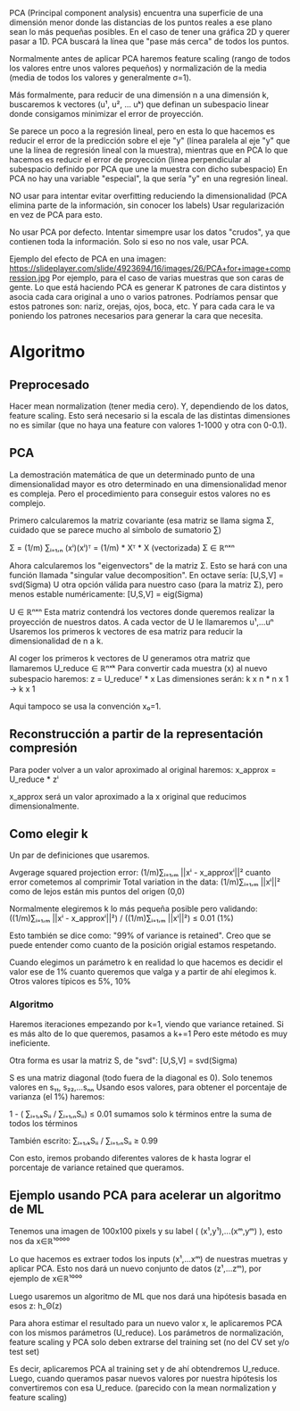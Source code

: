PCA (Principal component analysis) encuentra una superficie de una dimensión menor donde las distancias de los puntos reales a ese plano sean lo más pequeñas posibles.
En el caso de tener una gráfica 2D y querer pasar a 1D. PCA buscará la línea que "pase más cerca" de todos los puntos.

Normalmente antes de aplicar PCA haremos feature scaling (rango de todos los valores entre unos valores pequeños) y normalización de la media (media de todos los valores y generalmente σ=1).

Más formalmente, para reducir de una dimensión n a una dimensión k, buscaremos k vectores (u¹, u², ... uᵏ) que definan un subespacio linear donde consigamos minimizar el error de proyección.

Se parece un poco a la regresión lineal, pero en esta lo que hacemos es reducir el error de la predicción sobre el eje "y" (línea paralela al eje "y" que une la línea de regresión lineal con la muestra), mientras que en PCA lo que hacemos es reducir el error de proyección (linea perpendicular al subespacio definido por PCA que une la muestra con dicho subespacio)
En PCA no hay una variable "especial", la que sería "y" en una regresión lineal.

NO usar para intentar evitar overfitting reduciendo la dimensionalidad (PCA elimina parte de la información, sin conocer los labels)
Usar regularización en vez de PCA para esto.

No usar PCA por defecto. Intentar simempre usar los datos "crudos", ya que contienen toda la información. Solo si eso no nos vale, usar PCA.

Ejemplo del efecto de PCA en una imagen: https://slideplayer.com/slide/4923694/16/images/26/PCA+for+image+compression.jpg
Por ejemplo, para el caso de varias muestras que son caras de gente.
Lo que está haciendo PCA es generar K patrones de cara distintos y asocia cada cara original a uno o varios patrones.
Podríamos pensar que estos patrones son: nariz, orejas, ojos, boca, etc. Y para cada cara le va poniendo los patrones necesarios para generar la cara que necesita.



# Algoritmo

## Preprocesado
Hacer mean normalization (tener media cero).
Y, dependiendo de los datos, feature scaling. Esto será necesario si la escala de las distintas dimensiones no es similar (que no haya una feature con valores 1-1000 y otra con 0-0.1).

## PCA
La demostración matemática de que un determinado punto de una dimensionalidad mayor es otro determinado en una dimensionalidad menor es compleja.
Pero el procedimiento para conseguir estos valores no es complejo.

Primero calcularemos la matriz covariante (esa matriz se llama sigma Σ, cuidado que se parece mucho al símbolo de sumatorio ∑)

Σ = (1/m) ∑ᵢ₌₁,ₙ (xⁱ)(xⁱ)ᵀ = (1/m) * Xᵀ * X   (vectorizada)
Σ ∈ ℝⁿˣⁿ

Ahora calcularemos los "eigenvectors" de la matriz Σ. Esto se hará con una función llamada "singular value decomposition".
En octave sería:
[U,S,V] = svd(Sigma)
U otra opción válida para nuestro caso (para la matriz Σ), pero menos estable numéricamente:
[U,S,V] = eig(Sigma)

U ∈ ℝⁿˣⁿ
Esta matriz contendrá los vectores donde queremos realizar la proyección de nuestros datos.
A cada vector de U le llamaremos u¹,...uⁿ
Usaremos los primeros k vectores de esa matriz para reducir la dimensionalidad de n a k.

Al coger los primeros k vectores de U generamos otra matriz que llamaremos U_reduce ∈ ℝⁿˣᵏ
Para convertir cada muestra (x) al nuevo subespacio haremos:
z = U_reduceᵀ * x
Las dimensiones serán: k x n * n x 1 -> k x 1

Aqui tampoco se usa la convención x₀=1.



## Reconstrucción a partir de la representación compresión
Para poder volver a un valor aproximado al original haremos:
x_approx = U_reduce * zⁱ

x_approx será un valor aproximado a la x original que reducimos dimensionalmente.



## Como elegir k
Un par de definiciones que usaremos.

Avgerage squared projection error: (1/m)∑ᵢ₌₁,ₘ ||xⁱ - x_approxⁱ||²
  cuanto error cometemos al comprimir
Total variation in the data: (1/m)∑ᵢ₌₁,ₘ ||xⁱ||²
  como de lejos están mis puntos del origen (0,0)

Normalmente elegiremos k lo más pequeña posible pero validando:
((1/m)∑ᵢ₌₁,ₘ ||xⁱ - x_approxⁱ||²) / ((1/m)∑ᵢ₌₁,ₘ ||xⁱ||²) ≤ 0.01  (1%)

Esto también se dice como: "99% of variance is retained".
Creo que se puede entender como cuanto de la posición origial estamos respetando.

Cuando elegimos un parámetro k en realidad lo que hacemos es decidir el valor ese de 1% cuanto queremos que valga y a partir de ahí elegimos k.
Otros valores típicos es 5%, 10%


### Algoritmo
Haremos iteraciones empezando por k=1, viendo que variance retained. Si es más alto de lo que queremos, pasamos a k+=1
Pero este método es muy ineficiente.

Otra forma es usar la matriz S, de "svd":
[U,S,V] = svd(Sigma)

S es una matriz diagonal (todo fuera de la diagonal es 0). Solo tenemos valores en s₁₁, s₂₂,...sₙₙ
Usando esos valores, para obtener el porcentaje de varianza (el 1%) haremos:

1 - ( ∑ᵢ₌₁,ₖSᵢᵢ / ∑ᵢ₌₁,ₙSᵢᵢ) ≤ 0.01
  sumamos solo k términos entre la suma de todos los términos

También escrito:
∑ᵢ₌₁,ₖSᵢᵢ / ∑ᵢ₌₁,ₙSᵢᵢ ≥ 0.99

Con esto, iremos probando diferentes valores de k hasta lograr el porcentaje de variance retained que queramos.



## Ejemplo usando PCA para acelerar un algoritmo de ML
Tenemos una imagen de 100x100 pixels y su label ( (x¹,y¹),...(xᵐ,yᵐ) ), esto nos da x∈ℝ¹⁰⁰⁰⁰

Lo que hacemos es extraer todos los inputs (x¹,...xᵐ) de nuestras muetras y aplicar PCA.
Esto nos dará un nuevo conjunto de datos (z¹,...zᵐ), por ejemplo de x∈ℝ¹⁰⁰⁰

Luego usaremos un algoritmo de ML que nos dará una hipótesis basada en esos z:
h_Θ(z)

Para ahora estimar el resultado para un nuevo valor x, le aplicaremos PCA con los mismos parámetros (U_reduce).
Los parámetros de normalización, feature scaling y PCA solo deben extrarse del training set (no del CV set y/o test set)

Es decir, aplicaremos PCA al training set y de ahí obtendremos U_reduce. Luego, cuando queramos pasar nuevos valores por nuestra hipótesis los convertiremos con esa U_reduce.
(parecido con la mean normalization y feature scaling)
